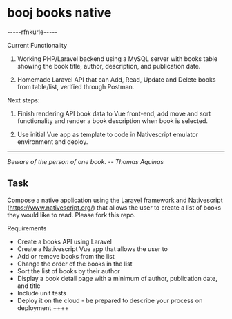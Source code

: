 # booj books native

-----rfnkurle-----

Current Functionality
1. Working PHP/Laravel backend using a MySQL server with books table showing the book title, author, description, and publication date.

2. Homemade Laravel API that can Add, Read, Update and Delete books from table/list, verified through Postman.
	
Next steps: 
1. Finish rendering API book data to Vue front-end, add move and sort functionality and render a book description when book is selected.

2. Use initial Vue app as template to code in Nativescript emulator environment and deploy.

-----------------------

*Beware of the person of one book. -- Thomas Aquinas*
## Task
Compose a native application using the [Laravel](https://laravel.com/) framework and Nativescript (https://www.nativescript.org/) that allows the user to create a list of books they would like to read. Please fork this repo.

Requirements
* Create a books API using Laravel
* Create a Nativescript Vue app that allows the user to
* Add or remove books from the list
* Change the order of the books in the list
* Sort the list of books by their author
* Display a book detail page with a minimum of author, publication date, and title
* Include unit tests
* Deploy it on the cloud - be prepared to describe your process on deployment
++++






